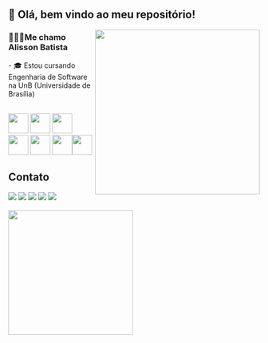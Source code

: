 <h2> 🌱 Olá, bem vindo ao meu repositório!</h2>
<div><img width="330vw" align = "right" src="https://github-readme-stats-sigma-seven.vercel.app/api/top-langs/?username=oalissonbatista&layout=compact&langs_count=7&theme=radical"/></div>
<div><h3> 🙋🏾‍♂️Me chamo Alisson Batista </h3>
- 🎓 Estou cursando Engenharia de Software na UnB (Universidade de Brasília)<br>
<br>
</div>

<img src="https://cdn.jsdelivr.net/gh/devicons/devicon/icons/java/java-original.svg" width="40" height="40"/> <img src="https://i.pinimg.com/originals/13/a8/94/13a89487b6a28c9fd6fee57cf6bc5e2c.png" width="40" height="40"/> <img src="https://www.pngmart.com/files/7/Python-PNG-File.png" width="40" height="40"/>  <img src="https://upload.wikimedia.org/wikipedia/commons/thumb/6/61/HTML5_logo_and_wordmark.svg/800px-HTML5_logo_and_wordmark.svg.png" width="40" height="40"/> <img src="https://upload.wikimedia.org/wikipedia/commons/thumb/d/d5/CSS3_logo_and_wordmark.svg/544px-CSS3_logo_and_wordmark.svg.png" width="40" height="40"/> <img src="https://bognarjunior.files.wordpress.com/2018/01/1crcyaithv7aiqh1z93v99q.png" width="40" height="40"/><img src="https://upload.wikimedia.org/wikipedia/commons/thumb/1/18/ISO_C%2B%2B_Logo.svg/800px-ISO_C%2B%2B_Logo.svg.png" width="40" height="40"/>

<h2> Contato</h2>
<div> 
  <a href="https://instagram.com/oalissonbatista" target="_blank"><img src="https://img.shields.io/badge/-Instagram-%23E4405F?style=for-the-badge&logo=instagram&logoColor=white" target="_blank"></a>
  <a href = "mailto:alisson9713@gmail.com"><img src="https://img.shields.io/badge/-Gmail-%23333?style=for-the-badge&logo=gmail&logoColor=white" target="_blank"></a>
  <a href = "https://www.linkedin.com/in/alisson-batista-742309242"><img src="https://img.shields.io/badge/LinkedIn-0077B5?style=for-the-badge&logo=linkedin&logoColor=white" target="_blank"></a>
  <a href = "https://api.whatsapp.com/send?phone=5561993031494&text=Ol%C3%A1,%20acessei%20seu%20link%20no%20github"><img src="https://img.shields.io/badge/WhatsApp-25D366?style=for-the-badge&logo=whatsapp&logoColor=white" target="_blank"></a>
  <a href = "https://t.me/oalissonbatista"><img src="https://img.shields.io/badge/Telegram-2CA5E0?style=for-the-badge&logo=telegram&logoColor=white" target="_blank"></a>
  <br>
  <br>
   <img align="center center" width="250" src="https://i2.wp.com/allhtaccess.info/wp-content/uploads/2018/03/programming.gif?fit=1281%2C716&ssl=1" />
  
  <br>
 
</div>
